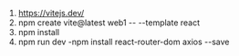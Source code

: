 1. https://vitejs.dev/
2. npm create vite@latest web1 -- --template react
3. npm install
4. npm run dev
-npm install react-router-dom axios --save



